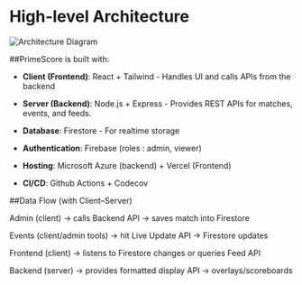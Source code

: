 # High-level Architecture

![Architecture Diagram](img/architecture.png)

##PrimeScore is built with:
- **Client (Frontend)**: React + Tailwind - Handles UI and calls APIs from the backend

- **Server (Backend)**: Node.js + Express - Provides REST APIs for matches, events, and feeds. 
- **Database**: Firestore - For realtime storage

- **Authentication**: Firebase (roles : admin, viewer)

- **Hosting**: Microsoft Azure (backend) + Vercel (Frontend)

- **CI/CD**: Github Actions + Codecov


##Data Flow (with Client–Server)

Admin (client) → calls Backend API → saves match into Firestore

Events (client/admin tools) → hit Live Update API → Firestore updates

Frontend (client) → listens to Firestore changes or queries Feed API

Backend (server) → provides formatted display API → overlays/scoreboards